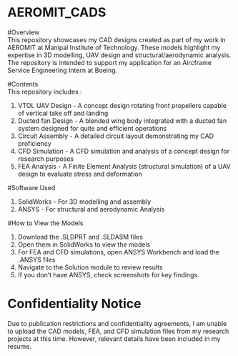 # AEROMIT_CADS

#Overview  
This repository showcases my CAD designs created as part of my work in AEROMIT at Manipal Institute of Technology. These models highlight my expertise in 3D modelling, UAV design and structural/aerodynamic analysis. The repository is intended to support my application for an Aircframe Service Engineering Intern at Boeing.

#Contents  
This repository includes :

1. VTOL UAV Design - A concept design rotating front propellers capable of vertical take off and landing  
2. Ducted fan Design - A blended wing body integrated with a ducted fan system designed for quite and efficient operations  
3. Circuit Assembly - A detailed circuit layout demonstrating my CAD proficiency  
4. CFD Simulation - A CFD simulation and analysis of a concept design for research purposes  
5. FEA Analysis - A Finite Element Analysis (structural simulation) of a UAV design to evaluate stress and deformation  


#Software Used  
1. SolidWorks - For 3D modelling and assembly  
2. ANSYS - For structural and aerodynamic Analysis  

#How to View the Models  
1. Download the .SLDPRT and .SLDASM files   
2. Open them in SolidWorks to view the models
3. For FEA and CFD simulations, open ANSYS Workbench and load the .ANSYS files  
4. Navigate to the Solution module to review results  
5. If you don’t have ANSYS, check screenshots for key findings.

# Confidentiality Notice  
Due to publication restrictions and confidentiality agreements, I am unable to upload the CAD models, FEA, and CFD simulation files from my research projects at this time. However, relevant details have been included in my resume.
